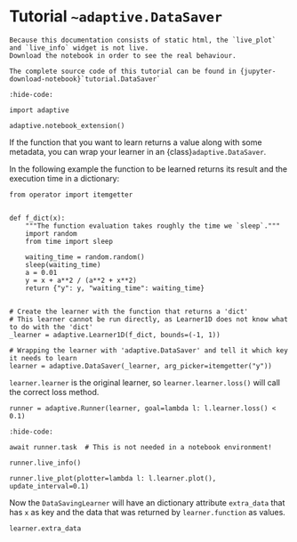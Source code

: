 # Tutorial `~adaptive.DataSaver`

```{note}
Because this documentation consists of static html, the `live_plot` and `live_info` widget is not live.
Download the notebook in order to see the real behaviour.
```

```{seealso}
The complete source code of this tutorial can be found in {jupyter-download-notebook}`tutorial.DataSaver`
```

```{jupyter-execute}
:hide-code:

import adaptive

adaptive.notebook_extension()
```

If the function that you want to learn returns a value along with some metadata, you can wrap your learner in an {class}`adaptive.DataSaver`.

In the following example the function to be learned returns its result and the execution time in a dictionary:

```{jupyter-execute}
from operator import itemgetter


def f_dict(x):
    """The function evaluation takes roughly the time we `sleep`."""
    import random
    from time import sleep

    waiting_time = random.random()
    sleep(waiting_time)
    a = 0.01
    y = x + a**2 / (a**2 + x**2)
    return {"y": y, "waiting_time": waiting_time}


# Create the learner with the function that returns a 'dict'
# This learner cannot be run directly, as Learner1D does not know what to do with the 'dict'
_learner = adaptive.Learner1D(f_dict, bounds=(-1, 1))

# Wrapping the learner with 'adaptive.DataSaver' and tell it which key it needs to learn
learner = adaptive.DataSaver(_learner, arg_picker=itemgetter("y"))
```

`learner.learner` is the original learner, so `learner.learner.loss()` will call the correct loss method.

```{jupyter-execute}
runner = adaptive.Runner(learner, goal=lambda l: l.learner.loss() < 0.1)
```

```{jupyter-execute}
:hide-code:

await runner.task  # This is not needed in a notebook environment!
```

```{jupyter-execute}
runner.live_info()
```

```{jupyter-execute}
runner.live_plot(plotter=lambda l: l.learner.plot(), update_interval=0.1)
```

Now the `DataSavingLearner` will have an dictionary attribute `extra_data` that has `x` as key and the data that was returned by `learner.function` as values.

```{jupyter-execute}
learner.extra_data
```
